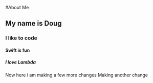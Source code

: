 #About Me 
## My name is Doug
### I like to code 
#### Swift is fun
##### I love Lambda 

Now here i am making a few more changes 
Making another change